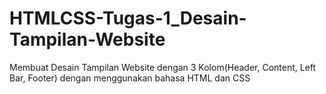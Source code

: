 # HTMLCSS-Tugas-1_Desain-Tampilan-Website
Membuat Desain Tampilan Website dengan 3 Kolom(Header, Content, Left Bar, Footer) dengan menggunakan bahasa HTML dan CSS
